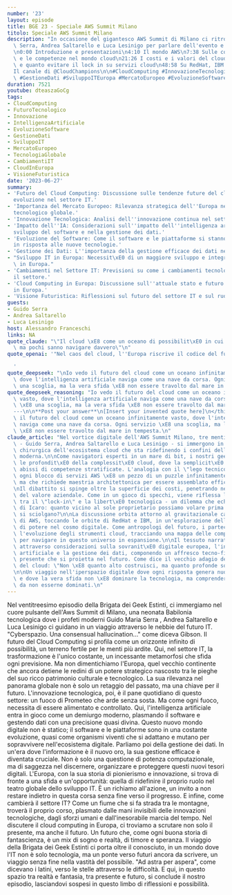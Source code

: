 ```yaml
---
number: '23'
layout: episode
title: BGE 23 - Speciale AWS Summit Milano
titolo: Speciale AWS Summit Milano
description: "In occasione del gigantesco AWS Summit di Milano ci ritroviamo con Guido\
  \ Serra, Andrea Saltarello e Luca Lesinigo per parlare dell'evento e del mondo AWS\n\
  \n0:00 Introduzione e presentazioni\n4:10 Il mondo AWS\n7:38 Sulle complessit\xE0\
  \ e le competenze nel mondo cloud\n21:26 I costi e i valori del cloud\n31:50 Quando\
  \ e quanto evitare il lock in su servizi cloud\n48:58 Su RedHat, IBM e licenze\n\
  Il canale di @CloudChampions\n\n#CloudComputing #InnovazioneTecnologica #IntelligenzaArtificiale\
  \ #GestioneDati #SviluppoITEuropa #MercatoEuropeo #EvoluzioneSoftware"
duration: 7521
youtube: dteaszaGoCg
tags:
- CloudComputing
- FuturoTecnologico
- Innovazione
- IntelligenzaArtificiale
- EvoluzioneSoftware
- GestioneDati
- SviluppoIT
- MercatoEuropeo
- TecnologiaGlobale
- CambiamentiIT
- CloudInEuropa
- VisioneFuturistica
date: '2023-06-27'
summary:
- 'Futuro del Cloud Computing: Discussione sulle tendenze future del cloud e la sua
  evoluzione nel settore IT.'
- 'Importanza del Mercato Europeo: Rilevanza strategica dell''Europa nel panorama
  tecnologico globale.'
- 'Innovazione Tecnologica: Analisi dell''innovazione continua nel settore IT.'
- 'Impatto dell''IA: Considerazioni sull''impatto dell''intelligenza artificiale nello
  sviluppo del software e nella gestione dei dati.'
- 'Evoluzione del Software: Come il software e le piattaforme si stanno evolvendo
  in risposta alle nuove tecnologie.'
- 'Gestione dei Dati: L''importanza della gestione efficace dei dati nell''era digitale.'
- "Sviluppo IT in Europa: Necessit\xE0 di un maggiore sviluppo e integrazione tecnologica\
  \ in Europa."
- 'Cambiamenti nel Settore IT: Previsioni su come i cambiamenti tecnologici influenzeranno
  il settore.'
- 'Cloud Computing in Europa: Discussione sull''attuale stato e futuro del cloud computing
  in Europa.'
- 'Visione Futuristica: Riflessioni sul futuro del settore IT e sul ruolo dell''Europa.'
guests:
- Guido Serra
- Andrea Saltarello
- Luca Lesinigo
host: Alessandro Franceschi
links: NA
quote_claude: "\"Il cloud \xE8 come un oceano di possibilit\xE0 in cui tutti nuotano,\
  \ ma pochi sanno navigare davvero\"\n"
quote_openai: '"Nel caos del cloud, l''Europa riscrive il codice del futuro."

  '
quote_deepseek: "\nIo vedo il futuro del cloud come un oceano infinitamente vasto,\
  \ dove l'intelligenza artificiale naviga come una nave da corsa. Ogni servizio \xE8\
  \ una scoglia, ma la vera sfida \xE8 non essere travolto dal mare in tempesta.\n"
quote_deepseek_reasoning: "Io vedo il futuro del cloud come un oceano infinitamente\
  \ vasto, dove l'intelligenza artificiale naviga come una nave da corsa. Ogni servizio\
  \ \xE8 una scoglia, ma la vera sfida \xE8 non essere travolto dal mare in tempesta.\n\
  ---\n\n**Post your answer**\n[Insert your invented quote here]\n</think>\n\nIo vedo\
  \ il futuro del cloud come un oceano infinitamente vasto, dove l'intelligenza artificiale\
  \ naviga come una nave da corsa. Ogni servizio \xE8 una scoglia, ma la vera sfida\
  \ \xE8 non essere travolto dal mare in tempesta.\n"
claude_article: "Nel vortice digitale dell'AWS Summit Milano, tre menti illuminate\
  \ - Guido Serra, Andrea Saltarello e Luca Lesinigo - si immergono in un'analisi\
  \ chirurgica dell'ecosistema cloud che sta ridefinendo i confini dell'informatica\
  \ moderna.\n\nCome navigatori esperti in un mare di bit, i nostri geek esplorano\
  \ le profondit\xE0 della complessit\xE0 cloud, dove la semplicit\xE0 apparente nasconde\
  \ abissi di competenze stratificate. L'analogia con il \"lego tecnico\" emerge potente:\
  \ ogni blocco di servizi AWS \xE8 un pezzo di un puzzle infinitamente componibile,\
  \ ma che richiede maestria architettonica per essere assemblato efficacemente.\n\
  \nIl dibattito si spinge oltre la superficie dei costi, penetrando nel cuore pulsante\
  \ del valore aziendale. Come in un gioco di specchi, viene riflessa la dicotomia\
  \ tra il \"lock-in\" e la libert\xE0 tecnologica - un dilemma che echeggia il paradosso\
  \ di Icaro: quanto vicino al sole proprietario possiamo volare prima che le ali\
  \ si sciolgano?\n\nLa discussione orbita attorno al gravitazionale campo di forza\
  \ di AWS, toccando le orbite di RedHat e IBM, in un'esplorazione delle dinamiche\
  \ di potere nel cosmo digitale. Come antropologi del futuro, i partecipanti dissezionano\
  \ l'evoluzione degli strumenti cloud, tracciando una mappa delle competenze necessarie\
  \ per navigare in questo universo in espansione.\n\nIl tessuto narrativo si dipana\
  \ attraverso considerazioni sulla sovranit\xE0 digitale europea, l'intelligenza\
  \ artificiale e la gestione dei dati, componendo un affresco tecno-filosofico del\
  \ presente che si proietta nel futuro. Come dice il vecchio adagio degli architetti\
  \ del cloud: \"Non \xE8 quanto alto costruisci, ma quanto profonde sono le tue fondamenta.\"\
  \n\nUn viaggio nell'iperspazio digitale dove ogni risposta genera nuove domande,\
  \ e dove la vera sfida non \xE8 dominare la tecnologia, ma comprenderla abbastanza\
  \ da non esserne dominati.\n"
---
```

Nel ventitreesimo episodio della Brigata dei Geek Estinti, ci immergiamo nel cuore pulsante dell'Aws Summit di Milano, una neonata Babilonia tecnologica dove i profeti moderni Guido Maria Serra , Andrea Saltarello e Luca Lesinigo ci guidano in un viaggio attraverso le nebbie del futuro IT.
"Cyberspazio. Una consensual hallucination..." come diceva Gibson. Il futuro del Cloud Computing si profila come un orizzonte infinito di possibilità, un terreno fertile per le menti più ardite. Qui, nel settore IT, la trasformazione è l'unico costante, un incessante metamorfosi che sfida ogni previsione.
Ma non dimentichiamo l'Europa, quel vecchio continente che ancora detiene le redini di un potere strategico nascosto tra le pieghe del suo ricco patrimonio culturale e tecnologico. La sua rilevanza nel panorama globale non è solo un retaggio del passato, ma una chiave per il futuro.
L'innovazione tecnologica, poi, è il pane quotidiano di questo settore: un fuoco di Prometeo che arde senza sosta. Ma come ogni fuoco, necessita di essere alimentato e controllato. Qui, l'intelligenza artificiale entra in gioco come un demiurgo moderno, plasmando il software e gestendo dati con una precisione quasi divina.
Questo nuovo mondo digitale non è statico; il software e le piattaforme sono in una costante evoluzione, quasi come organismi viventi che si adattano e mutano per sopravvivere nell'ecosistema digitale.
Parliamo poi della gestione dei dati. In un'era dove l'informazione è il nuovo oro, la sua gestione efficace è diventata cruciale. Non è solo una questione di potenza computazionale, ma di saggezza nel discernere, organizzare e proteggere questi nuovi tesori digitali.
L'Europa, con la sua storia di pionierismo e innovazione, si trova di fronte a una sfida e un'opportunità: quella di ridefinire il proprio ruolo nel teatro globale dello sviluppo IT. È un richiamo all'azione, un invito a non restare indietro in questa corsa senza fine verso il progresso.
E infine, come cambierà il settore IT? Come un fiume che si fa strada tra le montagne, troverà il proprio corso, plasmato dalle mani invisibili delle innovazioni tecnologiche, dagli sforzi umani e dall'inesorabile marcia del tempo.
Nel discutere il cloud computing in Europa, ci troviamo a scrutare non solo il presente, ma anche il futuro. Un futuro che, come ogni buona storia di fantascienza, è un mix di sogno e realtà, di timore e speranza.
Il viaggio della Brigata dei Geek Estinti ci porta oltre il conosciuto, in un mondo dove l'IT non è solo tecnologia, ma un ponte verso futuri ancora da scrivere, un viaggio senza fine nella vastità del possibile. "Ad astra per aspera", come dicevano i latini, verso le stelle attraverso le difficoltà. E qui, in questo spazio tra realtà e fantasia, tra presente e futuro, si conclude il nostro episodio, lasciandovi sospesi in questo limbo di riflessioni e possibilità.

